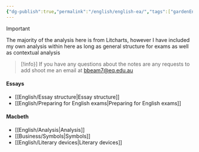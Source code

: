```yaml
---
{"dg-publish":true,"permalink":"/english/english-ea/","tags":["gardenEntry"]}
---
```


> [!important]
> The majority of the analysis here is from Litcharts, however I have included my own analysis within here as long as general structure for exams as well as contextual analysis
> >[!info}]
> >If you have any questions about the notes are any requests to add shoot me an email at bbeam7@eq.edu.au
#### Essays
- [[English/Essay structure\|Essay structure]]
- [[English/Preparing for English exams\|Preparing for English exams]]
#### Macbeth
- [[English/Analysis\|Analysis]]
- [[Business/Symbols\|Symbols]]
- [[English/Literary devices\|Literary devices]]
